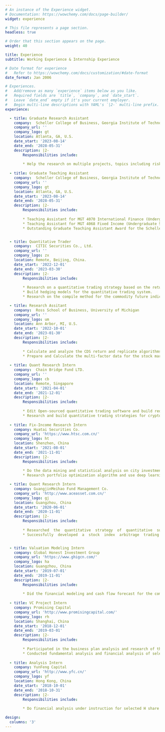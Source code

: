 ```yaml
---
# An instance of the Experience widget.
# Documentation: https://wowchemy.com/docs/page-builder/
widget: experience

# This file represents a page section.
headless: true

# Order that this section appears on the page.
weight: 40

title: Experience
subtitle: Working Experience & Internship Experience

# Date format for experience
#   Refer to https://wowchemy.com/docs/customization/#date-format
date_format: Jan 2006

# Experiences.
#   Add/remove as many `experience` items below as you like.
#   Required fields are `title`, `company`, and `date_start`.
#   Leave `date_end` empty if it's your current employer.
#   Begin multi-line descriptions with YAML's `|2-` multi-line prefix.
experience:

  - title: Graduate Research Assistant
    company:  Scheller College of Business, Georgia Institute of Technology
    company_url: ''
    company_logo: gt
    location: Atlanta, GA, U.S.
    date_start: '2023-08-14'
    date_end: '2028-05-31'
    description: |2-
        Responsibilities include:  
        
        * Help the research on multiple projects, topics including risk perception, event jump, machine learning and deep learning, and the linkage  between personality and company strategies.
      
  - title: Graduate Teaching Assistant
    company:  Scheller College of Business, Georgia Institute of Technology
    company_url: ''
    company_logo: gt
    location: Atlanta, GA, U.S.
    date_start: '2023-08-14'
    date_end: '2028-05-31'
    description: |2-
        Responsibilities include:
    
        * Teaching Assistant for MGT 4070 International Finance (Undergraduate Section) and MGT 6070 International Finance (MBA section) in Fall 2023 and 2024.
        * Teaching Assistant for MGT 4068 Fixed Income (Undergraduate Section) in Spring 2025.
        * Outstanding Graduate Teaching Assistant Award for the Scheller College of Business in the Year 2024.


  - title: Quantitative Trader
    company:  CITIC Securities Co., Ltd.
    company_url: ''
    company_logo: zx
    location: Remote, Beijing, China.
    date_start: '2022-12-01'
    date_end: '2023-03-30'
    description: |2-
        Responsibilities include:  
        
        * Research on a quantitative trading strategy based on the return skewness of the commodity futures. Use multiple methods in volatility control and portfolio optimization to improve the strategy's performance.
        * Build hedging models for the quantitative trading system.
        * Research on the compile method for the commodity future indices.

  - title: Research Assitant
    company:  Ross School of Business, University of Michigan
    company_url: ''
    company_logo: um
    location: Ann Arbor, MI, U.S.
    date_start: '2022-10-01'
    date_end: '2023-01-30'
    description: |2-
        Responsibilities include:  
        
        * Calculate and analyze the CDS return and replicate algorithms based on provided papers.
        * Prepare and Calculate the multi-factor data for the stock market.
    
  - title: Quant Research Intern
    company:  Chain Bridge Fund LTD.
    company_url: ''
    company_logo: cb
    location: Remote, Singapore
    date_start: '2021-04-01'
    date_end: '2021-12-01'
    description: |2-
        Responsibilities include:  
        
        * Edit Open-sourced quantitative trading software and build required functions for cryptocurrency trading.
        * Research and build quantitative trading strategies for cryptocurrency and corresponding futures.
        
  - title: Fix-Income Research Intern
    company: Huatai Securities Co.
    company_url: 'https://www.htsc.com.cn/'
    company_logo: ht
    location: Shenzhen, China
    date_start: '2021-08-01'
    date_end: '2021-11-01'
    description: |2-
        Responsibilities include:  
        
        * Do the data mining and statistical analysis on city investment bonds.
        * Research portfolio optimization algorithm and use deep learning techniques to improve the trading strategy.

  - title: Quant Research Intern
    company: GuangjinMeihao Fund Management Co.
    company_url: 'http://www.aceasset.com.cn/'
    company_logo: gj
    location: Guangzhou, China
    date_start: '2020-06-01'
    date_end: '2020-11-01'
    description: |2-
        Responsibilities include:  
        
        * Researched  the  quantitative  strategy  of  quantitative  sub-funds  of  FOF  investment  and  conducted quantitative sub-fund investment feasibility analysis and evaluation.
        * Successfully  developed  a  stock  index  arbitrage  trading  strategy  and  an  alpha  strategy  based  on Equity-bond yield difference.


  - title: Valuation Modeling Intern
    company: Global Honest Investment Group
    company_url: 'https://www.ghigcn.com/'
    company_logo: ha
    location: Guangzhou, China
    date_start: '2019-07-01'
    date_end: '2019-11-01'
    description: |2-
        Responsibilities include:  
        
        * Did the financial modeling and cash flow forecast for the company’s investment projects and assisted in making feasibility analysis reports.
 
  - title: VC Project Intern
    company: Promising Capital
    company_url: 'http://www.promisingcapital.com/'
    company_logo: rh
    location: Shanghai, China
    date_start: '2018-12-01'
    date_end: '2019-03-01'
    description: |2-
        Responsibilities include:  
        
        * Participated in the business plan analysis and research of the startup companies and built the single-store profitability financial model for profit forecasting.
        * Conducted fundamental analysis and financial analysis of select U.S. and Chinese companies.
 
  - title: Analysis Intern
    company: YunFeng Capital
    company_url: 'http://www.yfc.cn/'
    company_logo: yf
    location: Hong Kong, China
    date_start: '2018-10-01'
    date_end: '2018-10-31'
    description: |2-
        Responsibilities include:  
        
        * Do financial analysis under instruction for selected H share stocks and help to write the analysis report.

design:
  columns: '3'
---
```

